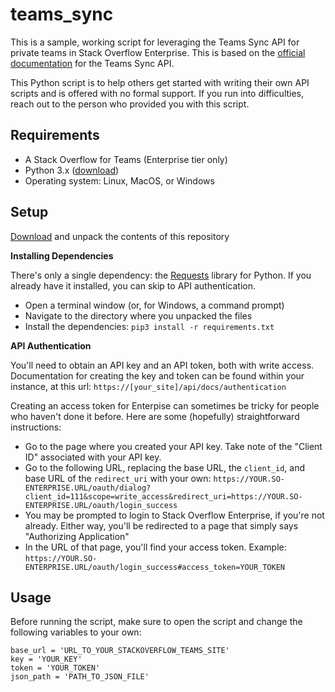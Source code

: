 # teams_sync
This is a sample, working script for leveraging the Teams Sync API for private teams in Stack Overflow Enterprise. This is based on the [official documentation](https://support.stackenterprise.co/support/solutions/articles/22000232700-team-membership-sync#syncing-team-membership-via-api-push-(2019.2-release-or-later)) for the Teams Sync API.

This Python script is to help others get started with writing their own API scripts and is offered with no formal support. 
If you run into difficulties, reach out to the person who provided you with this script.

## Requirements
* A Stack Overflow for Teams (Enterprise tier only)
* Python 3.x ([download](https://www.python.org/downloads/))
* Operating system: Linux, MacOS, or Windows

## Setup

[Download](https://github.com/jklick-so/teams_sync/archive/refs/heads/main.zip) and unpack the contents of this repository

**Installing Dependencies**

There's only a single dependency: the [Requests](https://pypi.org/project/requests/) library for Python. If you already have it installed, you can skip to API authentication.
* Open a terminal window (or, for Windows, a command prompt)
* Navigate to the directory where you unpacked the files
* Install the dependencies: `pip3 install -r requirements.txt`

**API Authentication**

You'll need to obtain an API key and an API token, both with write access.
Documentation for creating the key and token can be found within your instance, at this url: `https://[your_site]/api/docs/authentication`

Creating an access token for Enterpise can sometimes be tricky for people who haven't done it before. Here are some (hopefully) straightforward instructions:
* Go to the page where you created your API key. Take note of the "Client ID" associated with your API key.
* Go to the following URL, replacing the base URL, the `client_id`, and base URL of the `redirect_uri` with your own:
`https://YOUR.SO-ENTERPRISE.URL/oauth/dialog?client_id=111&scope=write_access&redirect_uri=https://YOUR.SO-ENTERPRISE.URL/oauth/login_success`
* You may be prompted to login to Stack Overflow Enterprise, if you're not already. Either way, you'll be redirected to a page that simply says "Authorizing Application"
* In the URL of that page, you'll find your access token. Example: `https://YOUR.SO-ENTERPRISE.URL/oauth/login_success#access_token=YOUR_TOKEN`

## Usage
Before running the script, make sure to open the script and change the following variables to your own:
```
base_url = 'URL_TO_YOUR_STACKOVERFLOW_TEAMS_SITE'
key = 'YOUR_KEY'
token = 'YOUR_TOKEN'
json_path = 'PATH_TO_JSON_FILE'
```

